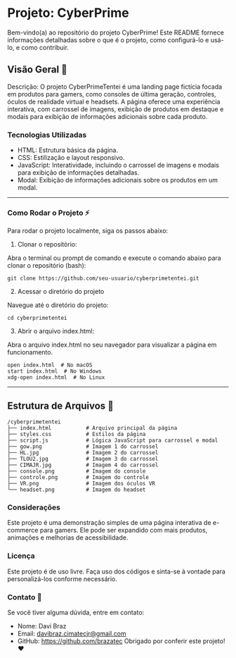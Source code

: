 # Projeto: CyberPrime

Bem-vindo(a) ao repositório do projeto CyberPrime! Este README fornece informações detalhadas sobre o que é o projeto, como configurá-lo e usá-lo, e como contribuir.


## Visão Geral 🔭
Descrição:
O projeto CyberPrimeTentei é uma landing page fictícia focada em produtos para gamers, como consoles de última geração, controles, óculos de realidade virtual e headsets. 
A página oferece uma experiência interativa, com carrossel de imagens, exibição de produtos em destaque e modais para exibição de informações adicionais sobre cada produto.
### Tecnologias Utilizadas
- HTML: Estrutura básica da página.
- CSS: Estilização e layout responsivo.
- JavaScript: Interatividade, incluindo o carrossel de imagens e modais para exibição de informações detalhadas.
- Modal: Exibição de informações adicionais sobre os produtos em um modal.

*** 

### Como Rodar o Projeto ⚡
Para rodar o projeto localmente, siga os passos abaixo:

1. Clonar o repositório:

Abra o terminal ou prompt de comando e execute o comando abaixo para clonar o repositório (bash):

````
git clone https://github.com/seu-usuario/cyberprimetentei.git
````
2. Acessar o diretório do projeto

Navegue até o diretório do projeto:
````
cd cyberprimetentei
````
3. Abrir o arquivo index.html:

Abra o arquivo index.html no seu navegador para visualizar a página em funcionamento.
````
open index.html  # No macOS
start index.html  # No Windows
xdg-open index.html  # No Linux
````
---

## Estrutura de Arquivos 🔧
````
/cyberprimetentei
├── index.html           # Arquivo principal da página
├── styles.css           # Estilos da página
├── script.js            # Lógica JavaScript para carrossel e modal
├── gow.png              # Imagem 1 do carrossel
├── HL.jpg               # Imagem 2 do carrossel
├── TLOU2.jpg            # Imagem 3 do carrossel
├── CIMAJR.jpg           # Imagem 4 do carrossel
├── console.png          # Imagem do console
├── controle.png         # Imagem do controle
├── VR.png               # Imagem dos óculos VR
└── headset.png          # Imagem do headset
````

### Considerações
Este projeto é uma demonstração simples de uma página interativa de e-commerce para gamers. Ele pode ser expandido com mais produtos, animações e melhorias de acessibilidade.

### Licença
Este projeto é de uso livre. Faça uso dos códigos e sinta-se à vontade para personalizá-los conforme necessário.

### Contato 🔎
Se você tiver alguma dúvida, entre em contato:

- Nome: Davi Braz
- Email: davibraz.cimatecjr@gmail.com
- GitHub: https://github.com/brazatec
Obrigado por conferir este projeto! ❤️
